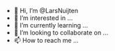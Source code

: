 - 👋 Hi, I’m @LarsNuijten
- 👀 I’m interested in ...
- 🌱 I’m currently learning ...
- 💞️ I’m looking to collaborate on ...
- 📫 How to reach me ...

<!---
LarsNuijten/LarsNuijten is a ✨ special ✨ repository because its `README.md` (this file) appears on your GitHub profile.
You can click the Preview link to take a look at your changes.
--->
